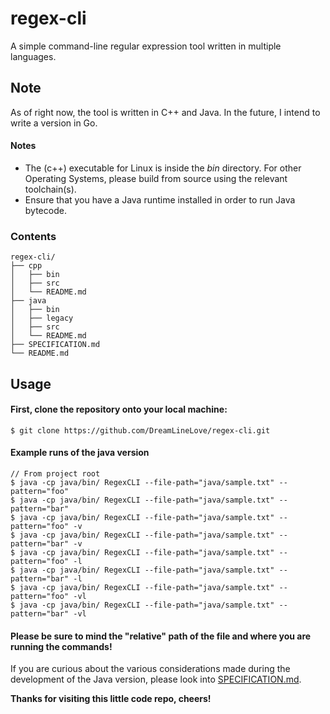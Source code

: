 # regex-cli
A simple command-line regular expression tool written in multiple languages.

## Note
As of right now, the tool is written in C++ and Java.
In the future, I intend to write a version in Go.

#### Notes
- The (c++) executable for Linux is inside the *bin* directory. For other Operating Systems, please build from source using the relevant toolchain(s).  
- Ensure that you have a Java runtime installed in order to run Java bytecode.

### Contents
```
regex-cli/
├── cpp
│   ├── bin
│   ├── src
│   └── README.md
├── java
│   ├── bin
│   ├── legacy
│   ├── src
│   └── README.md
├── SPECIFICATION.md
└── README.md
```

## Usage

#### First, clone the repository onto your local machine:
```
$ git clone https://github.com/DreamLineLove/regex-cli.git
```
#### Example runs of the java version
```
// From project root
$ java -cp java/bin/ RegexCLI --file-path="java/sample.txt" --pattern="foo" 
$ java -cp java/bin/ RegexCLI --file-path="java/sample.txt" --pattern="bar" 
$ java -cp java/bin/ RegexCLI --file-path="java/sample.txt" --pattern="foo" -v
$ java -cp java/bin/ RegexCLI --file-path="java/sample.txt" --pattern="bar" -v
$ java -cp java/bin/ RegexCLI --file-path="java/sample.txt" --pattern="foo" -l
$ java -cp java/bin/ RegexCLI --file-path="java/sample.txt" --pattern="bar" -l
$ java -cp java/bin/ RegexCLI --file-path="java/sample.txt" --pattern="foo" -vl
$ java -cp java/bin/ RegexCLI --file-path="java/sample.txt" --pattern="bar" -vl
```
#### Please be sure to mind the "relative" path of the file and where you are running the commands!

If you are curious about the various considerations made during the development of the Java version, please look into <a href="https://github.com/DreamLineLove/regex-cli/blob/main/SPECIFICATION.md">SPECIFICATION.md</a>.

**Thanks for visiting this little code repo, cheers!**
